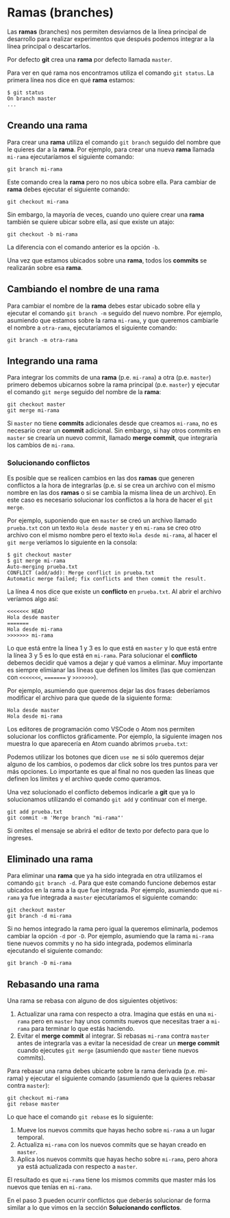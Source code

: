 # Ramas (branches)

Las **ramas** (branches) nos permiten desviarnos de la línea principal de desarrollo para realizar experimentos que después podemos integrar a la línea principal o descartarlos.

Por defecto **git** crea una **rama** por defecto llamada `master`.

Para ver en qué rama nos encontramos utiliza el comando `git status`. La primera línea nos dice en qué **rama** estamos:

```
$ git status
On branch master
...
```

## Creando una rama

Para crear una **rama** utiliza el comando `git branch` seguido del nombre que le quieres dar a la **rama**. Por ejemplo, para crear una nueva **rama** llamada `mi-rama` ejecutaríamos el siguiente comando:

```
git branch mi-rama
```

Este comando crea la **rama** pero no nos ubica sobre ella. Para cambiar de **rama** debes ejecutar el siguiente comando:

```
git checkout mi-rama
```

Sin embargo, la mayoría de veces, cuando uno quiere crear una **rama** también se quiere ubicar sobre ella, así que existe un atajo:

```
git checkout -b mi-rama
```

La diferencia con el comando anterior es la opción `-b`.

Una vez que estamos ubicados sobre una **rama**, todos los **commits** se realizarán sobre esa **rama**.

## Cambiando el nombre de una rama

Para cambiar el nombre de la **rama** debes estar ubicado sobre ella y ejecutar el comando `git branch -m` seguido del nuevo nombre. Por ejemplo, asumiendo que estamos sobre la rama `mi-rama`, y que queremos cambiarle el nombre a `otra-rama`, ejecutaríamos el siguiente comando:

```
git branch -m otra-rama
```

## Integrando una rama

Para integrar los commits de una **rama** (p.e. `mi-rama`) a otra (p.e. `master`) primero debemos ubicarnos sobre la rama principal (p.e. `master`) y ejecutar el comando `git merge` seguido del nombre de la **rama**:

```
git checkout master
git merge mi-rama
```

Si `master` no tiene **commits** adicionales desde que creamos `mi-rama`, no es necesario crear un **commit** adicional. Sin embargo, si hay otros commits en `master` se crearía un nuevo commit, llamado **merge commit**, que integraría los cambios de `mi-rama`.

### Solucionando conflictos

Es posible que se realicen cambios en las dos **ramas** que generen conflictos a la hora de integrarlas (p.e. si se crea un archivo con el mismo nombre en las dos **ramas** o si se cambia la misma línea de un archivo). En este caso es necesario solucionar los conflictos a la hora de hacer el `git merge`.

Por ejemplo, suponiendo que en `master` se creó un archivo llamado `prueba.txt` con un texto `Hola desde master` y en `mi-rama` se creo otro archivo con el mismo nombre pero el texto `Hola desde mi-rama`, al hacer el `git merge` veríamos lo siguiente en la consola:

```
$ git checkout master
$ git merge mi-rama
Auto-merging prueba.txt
CONFLICT (add/add): Merge conflict in prueba.txt
Automatic merge failed; fix conflicts and then commit the result.
```

La línea 4 nos dice que existe un **conflicto** en `prueba.txt`. Al abrir el archivo veríamos algo así:

```
<<<<<<< HEAD
Hola desde master
=======
Hola desde mi-rama
>>>>>>> mi-rama
```

Lo que está entre la línea 1 y 3 es lo que está en `master` y lo que está entre la línea 3 y 5 es lo que está en `mi-rama`. Para solucionar el **conflicto** debemos decidir qué vamos a dejar y qué vamos a eliminar. Muy importante es siempre elimianar las líneas que definen los límites (las que comienzan con `<<<<<<<`, `=======` y `>>>>>>>`).

Por ejemplo, asumiendo que queremos dejar las dos frases deberíamos modificar el archivo para que quede de la siguiente forma:

```
Hola desde master
Hola desde mi-rama
```

Los editores de programación como VSCode o Atom nos permiten solucionar los conflictos gráficamente. Por ejemplo, la siguiente imagen nos muestra lo que aparecería en Atom cuando abrimos `prueba.txt`:



Podemos utilizar los botones que dicen `use me` si sólo queremos dejar alguno de los cambios, o podemos dar click sobre los tres puntos para ver más opciones. Lo importante es que al final no nos queden las líneas que definen los límites y el archivo quede como queramos.

Una vez solucionado el conflicto debemos indicarle a **git** que ya lo solucionamos utilizando el comando `git add` y continuar con el merge.

```
git add prueba.txt
git commit -m 'Merge branch "mi-rama"'
```

Si omites el mensaje se abrirá el editor de texto por defecto para que lo ingreses.

## Eliminado una rama

Para eliminar una **rama** que ya ha sido integrada en otra utilizamos el comando `git branch -d`. Para que este comando funcione debemos estar ubicados en la rama a la que fue integrada. Por ejemplo, asumiendo que `mi-rama` ya fue integrada a `master` ejecutaríamos el siguiente comando:

```
git checkout master
git branch -d mi-rama

```

Si no hemos integrado la rama pero igual la queremos eliminarla, podemos cambiar la opción `-d` por `-D`. Por ejemplo, asumiendo que la rama `mi-rama` tiene nuevos commits y no ha sido integrada, podemos eliminarla ejecutando el siguiente comando:

```
git branch -D mi-rama
```

## Rebasando una rama

Una rama se rebasa con alguno de dos siguientes objetivos:

1. Actualizar una rama con respecto a otra. Imagina que estás en una `mi-rama` pero en `master` hay unos commits nuevos que necesitas traer a `mi-rama` para terminar lo que estás haciendo.
2. Evitar el **merge commit** al integrar. Si rebasas `mi-rama` contra `master` antes de integrarla vas a evitar la necesidad de crear un **merge commit** cuando ejecutes `git merge` (asumiendo que `master` tiene nuevos commits).

Para rebasar una rama debes ubicarte sobre la rama derivada (p.e. mi-rama) y ejecutar el siguiente comando (asumiendo que la quieres rebasar contra `master`):

```
git checkout mi-rama
git rebase master
```

Lo que hace el comando `git rebase` es lo siguiente:

1. Mueve los nuevos commits que hayas hecho sobre `mi-rama` a un lugar temporal.
2. Actualiza `mi-rama` con los nuevos commits que se hayan creado en `master`.
3. Aplica los nuevos commits que hayas hecho sobre `mi-rama`, pero ahora ya está actualizada con respecto a `master`.

El resultado es que `mi-rama` tiene los mismos commits que master más los nuevos que tenías en `mi-rama`.

En el paso 3 pueden ocurrir conflictos que deberás solucionar de forma similar a lo que vimos en la sección **Solucionando conflictos**.
